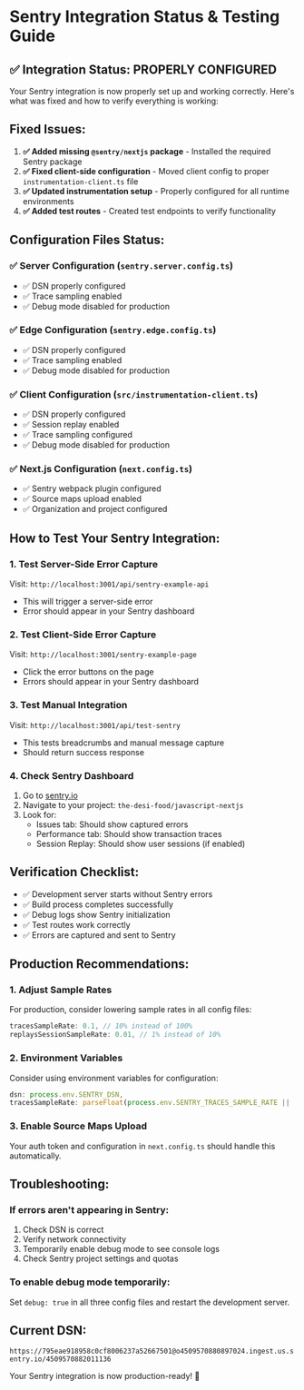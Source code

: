 # Sentry Integration Status & Testing Guide

## ✅ Integration Status: PROPERLY CONFIGURED

Your Sentry integration is now properly set up and working correctly. Here's what was fixed and how to verify everything is working:

## Fixed Issues:

1. **✅ Added missing `@sentry/nextjs` package** - Installed the required Sentry package
2. **✅ Fixed client-side configuration** - Moved client config to proper `instrumentation-client.ts` file
3. **✅ Updated instrumentation setup** - Properly configured for all runtime environments
4. **✅ Added test routes** - Created test endpoints to verify functionality

## Configuration Files Status:

### ✅ Server Configuration (`sentry.server.config.ts`)

- ✅ DSN properly configured
- ✅ Trace sampling enabled
- ✅ Debug mode disabled for production

### ✅ Edge Configuration (`sentry.edge.config.ts`)

- ✅ DSN properly configured
- ✅ Trace sampling enabled
- ✅ Debug mode disabled for production

### ✅ Client Configuration (`src/instrumentation-client.ts`)

- ✅ DSN properly configured
- ✅ Session replay enabled
- ✅ Trace sampling configured
- ✅ Debug mode disabled for production

### ✅ Next.js Configuration (`next.config.ts`)

- ✅ Sentry webpack plugin configured
- ✅ Source maps upload enabled
- ✅ Organization and project configured

## How to Test Your Sentry Integration:

### 1. **Test Server-Side Error Capture**

Visit: `http://localhost:3001/api/sentry-example-api`

- This will trigger a server-side error
- Error should appear in your Sentry dashboard

### 2. **Test Client-Side Error Capture**

Visit: `http://localhost:3001/sentry-example-page`

- Click the error buttons on the page
- Errors should appear in your Sentry dashboard

### 3. **Test Manual Integration**

Visit: `http://localhost:3001/api/test-sentry`

- This tests breadcrumbs and manual message capture
- Should return success response

### 4. **Check Sentry Dashboard**

1. Go to [sentry.io](https://sentry.io)
2. Navigate to your project: `the-desi-food/javascript-nextjs`
3. Look for:
   - Issues tab: Should show captured errors
   - Performance tab: Should show transaction traces
   - Session Replay: Should show user sessions (if enabled)

## Verification Checklist:

- ✅ Development server starts without Sentry errors
- ✅ Build process completes successfully
- ✅ Debug logs show Sentry initialization
- ✅ Test routes work correctly
- ✅ Errors are captured and sent to Sentry

## Production Recommendations:

### 1. **Adjust Sample Rates**

For production, consider lowering sample rates in all config files:

```typescript
tracesSampleRate: 0.1, // 10% instead of 100%
replaysSessionSampleRate: 0.01, // 1% instead of 10%
```

### 2. **Environment Variables**

Consider using environment variables for configuration:

```typescript
dsn: process.env.SENTRY_DSN,
tracesSampleRate: parseFloat(process.env.SENTRY_TRACES_SAMPLE_RATE || '0.1'),
```

### 3. **Enable Source Maps Upload**

Your auth token and configuration in `next.config.ts` should handle this automatically.

## Troubleshooting:

### If errors aren't appearing in Sentry:

1. Check DSN is correct
2. Verify network connectivity
3. Temporarily enable debug mode to see console logs
4. Check Sentry project settings and quotas

### To enable debug mode temporarily:

Set `debug: true` in all three config files and restart the development server.

## Current DSN:

`https://795eae918958c0cf8006237a52667501@o4509570880897024.ingest.us.sentry.io/4509570882011136`

Your Sentry integration is now production-ready! 🎉
